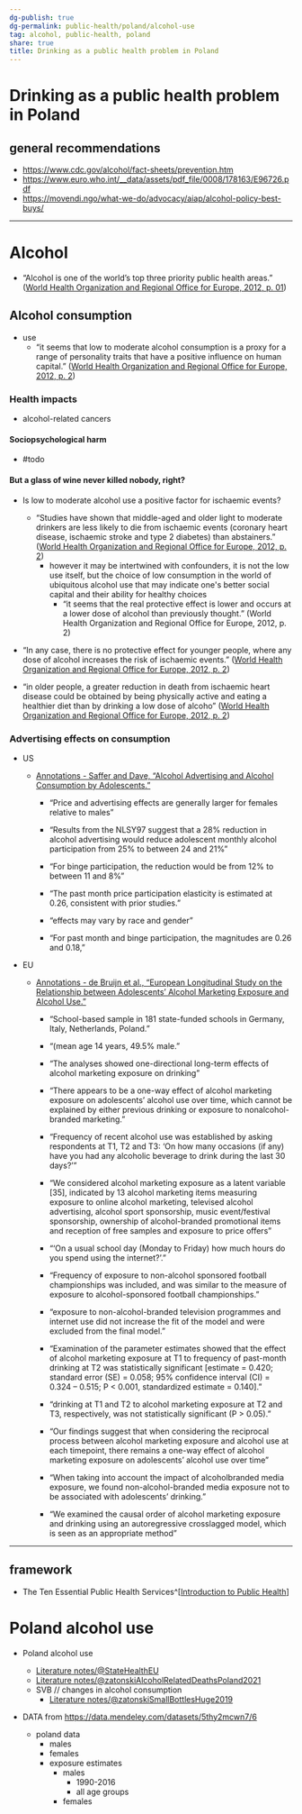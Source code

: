 ```yaml
---  
dg-publish: true  
dg-permalink: public-health/poland/alcohol-use  
tag: alcohol, public-health, poland  
share: true  
title: Drinking as a public health problem in Poland  
---  
```

  
  
  
# Drinking as a public health problem in Poland  
  
  
## general recommendations  
- https://www.cdc.gov/alcohol/fact-sheets/prevention.htm  
- https://www.euro.who.int/__data/assets/pdf_file/0008/178163/E96726.pdf  
- https://movendi.ngo/what-we-do/advocacy/aiap/alcohol-policy-best-buys/  
  
  
---  
  
# Alcohol  
  
- “Alcohol is one of the world’s top three priority public health areas.” ([World Health Organization and Regional Office for Europe, 2012, p. 01](zotero://select/library/items/2S6V9I37))  
  
  
## Alcohol consumption  
  
- use  
	- “it seems that low to moderate alcohol consumption is a proxy for a range of personality traits that have a positive influence on human capital.” ([World Health Organization and Regional Office for Europe, 2012, p. 2](zotero://select/library/items/2S6V9I37))  
  
### Health impacts  
- alcohol-related cancers  
  
  
#### Sociopsychological harm  
- #todo  
  
  
  
#### But a glass of wine never killed nobody, right?  
- Is low to moderate alcohol use a positive factor for ischaemic events?  
	- “Studies have shown that middle-aged and older light to moderate drinkers are less likely to die from ischaemic events (coronary heart disease, ischaemic stroke and type 2 diabetes) than abstainers.” ([World Health Organization and Regional Office for Europe, 2012, p. 2](zotero://select/library/items/2S6V9I37))  
		- however it may be intertwined with confounders, it is not the low use itself, but the choice of low consumption in the world of ubiquitous alcohol use that may indicate one's better social capital and their ability for healthy choices  
			- “it seems that the real protective effect is lower and occurs at a lower dose of alcohol than previously thought.” (World Health Organization and Regional Office for Europe, 2012, p. 2)  
  
- “In any case, there is no protective effect for younger people, where any dose of alcohol increases the risk of ischaemic events.” ([World Health Organization and Regional Office for Europe, 2012, p. 2](zotero://select/library/items/2S6V9I37))  
  
- “in older people, a greater reduction in death from ischaemic heart disease could be obtained by being physically active and eating a healthier diet than by drinking a low dose of alcoho” ([World Health Organization and Regional Office for Europe, 2012, p. 2](zotero://select/library/items/2S6V9I37))  
  
  
  
### Advertising effects on consumption  
  
- US  
  
	- [Annotations - Saffer and Dave, “Alcohol Advertising and Alcohol Consumption by Adolescents.”](https://gr00stl.myeu.cloud/index.php/s/sBYSYnaNB3AZL53)  
	  
		- “Price and advertising effects are generally larger for females relative to males”   
		  
		- “Results from the NLSY97 suggest that a 28% reduction in alcohol advertising would reduce adolescent monthly alcohol participation from 25% to between 24 and 21%”   
		  
		- “For binge participation, the reduction would be from 12% to between 11 and 8%”   
		  
		- “The past month price participation elasticity is estimated at 0.26, consistent with prior studies.”   
		  
		- “effects may vary by race and gender”   
		  
		- “For past month and binge participation, the magnitudes are 0.26 and 0.18,”   
  
- EU  
  
	- [Annotations - de Bruijn et al., “European Longitudinal Study on the Relationship between Adolescents’ Alcohol Marketing Exposure and Alcohol Use.”](https://gr00stl.myeu.cloud/index.php/s/m6xa9D7LZiFm3HW)  
	  
		- “School-based sample in 181 state-funded schools in Germany, Italy, Netherlands, Poland.”   
		  
		- “(mean age 14 years, 49.5% male.”   
		  
		- “The analyses showed one-directional long-term effects of alcohol marketing exposure on drinking”   
		  
		- “There appears to be a one-way effect of alcohol marketing exposure on adolescents’ alcohol use over time, which cannot be explained by either previous drinking or exposure to nonalcohol-branded marketing.”   
		  
		- “Frequency of recent alcohol use was established by asking respondents at T1, T2 and T3: ‘On how many occasions (if any) have you had any alcoholic beverage to drink during the last 30 days?’”   
		  
		- “We considered alcohol marketing exposure as a latent variable [35], indicated by 13 alcohol marketing items measuring exposure to online alcohol marketing, televised alcohol advertising, alcohol sport sponsorship, music event/festival sponsorship, ownership of alcohol-branded promotional items and reception of free samples and exposure to price offers”   
		  
		- “‘On a usual school day (Monday to Friday) how much hours do you spend using the internet?’.”   
		  
		- “Frequency of exposure to non-alcohol sponsored football championships was included, and was similar to the measure of exposure to alcohol-sponsored football championships.”   
		  
		- “exposure to non-alcohol-branded television programmes and internet use did not increase the fit of the model and were excluded from the final model.”   
		  
		- “Examination of the parameter estimates showed that the effect of alcohol marketing exposure at T1 to frequency of past-month drinking at T2 was statistically significant [estimate = 0.420; standard error (SE) = 0.058; 95% confidence interval (CI) = 0.324 – 0.515; P < 0.001, standardized estimate = 0.140].”   
		  
		- “drinking at T1 and T2 to alcohol marketing exposure at T2 and T3, respectively, was not statistically significant (P > 0.05).”   
		  
		- “Our findings suggest that when considering the reciprocal process between alcohol marketing exposure and alcohol use at each timepoint, there remains a one-way effect of alcohol marketing exposure on adolescents’ alcohol use over time”   
		  
		- “When taking into account the impact of alcoholbranded media exposure, we found non-alcohol-branded media exposure not to be associated with adolescents’ drinking.”   
		  
		- “We examined the causal order of alcohol marketing exposure and drinking using an autoregressive crosslagged model, which is seen as an appropriate method”   
  
  
  
  
  
---  
  
  
## framework  
  
  
- The Ten Essential Public Health Services^[[Introduction to Public Health](https://ipfs.io/ipfs/bafykbzacecl7xg7engkxlhx2omq6ora4lhg5mkldjhqqbwwengwa5bqxvdmty?filename=Schneider,%20Henry%20S._Schneider,%20Mary-Jane%20-%20Introduction%20to%20public%20health-Jones%20&%20Barlett%20Learning%20(2017).pdf)]  
  
  
# Poland alcohol use  
- Poland alcohol use  
	- [Literature notes/@StateHealthEU](../State%20of%20Health%20in%20the%20EU%20-%20Poland%20Country%20Health%20Profile%202021)  
	- [Literature notes/@zatonskiAlcoholRelatedDeathsPoland2021](../Alcohol-Related%20Deaths%20in%20Poland%20During%20a%20Period%20of%20Weakening%20Alcohol%20Control%20Measures)  
	- SVB // changes in alcohol consumption  
		- [Literature notes/@zatonskiSmallBottlesHuge2019](../Small%20bottles%20%E2%80%93%20huge%20problem?%20A%20new%20phase%20of%20Poland's%20ongoing%20alcohol%20epidemic)  
  
  
- DATA from https://data.mendeley.com/datasets/5thy2mcwn7/6  
	- poland data  
		- males  
		- females  
		- exposure estimates  
			- males  
				- 1990-2016  
				- all age groups  
			- females  
